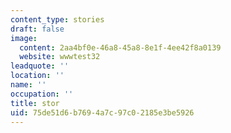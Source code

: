 ```yaml
---
content_type: stories
draft: false
image:
  content: 2aa4bf0e-46a8-45a8-8e1f-4ee42f8a0139
  website: wwwtest32
leadquote: ''
location: ''
name: ''
occupation: ''
title: stor
uid: 75de51d6-b769-4a7c-97c0-2185e3be5926
---
```


